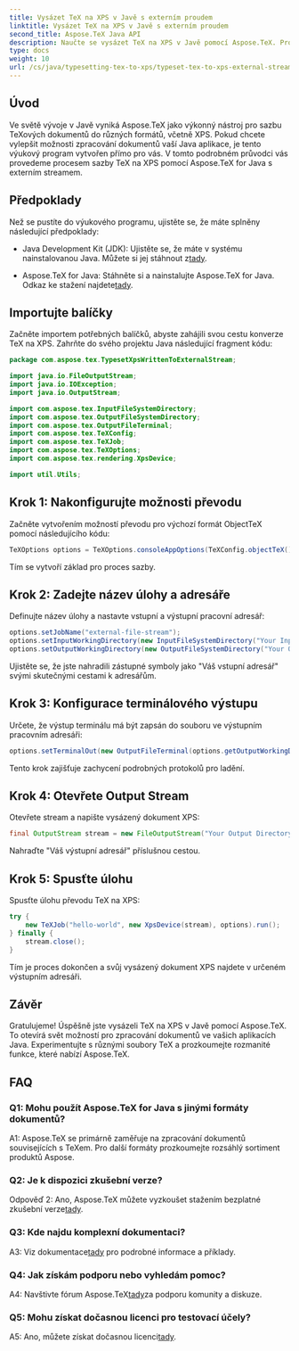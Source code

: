 ```yaml
---
title: Vysázet TeX na XPS v Javě s externím proudem
linktitle: Vysázet TeX na XPS v Javě s externím proudem
second_title: Aspose.TeX Java API
description: Naučte se vysázet TeX na XPS v Javě pomocí Aspose.TeX. Prozkoumejte podrobné pokyny pro bezproblémové zpracování dokumentů.
type: docs
weight: 10
url: /cs/java/typesetting-tex-to-xps/typeset-tex-to-xps-external-stream/
---
```

## Úvod

Ve světě vývoje v Javě vyniká Aspose.TeX jako výkonný nástroj pro sazbu TeXových dokumentů do různých formátů, včetně XPS. Pokud chcete vylepšit možnosti zpracování dokumentů vaší Java aplikace, je tento výukový program vytvořen přímo pro vás. V tomto podrobném průvodci vás provedeme procesem sazby TeX na XPS pomocí Aspose.TeX for Java s externím streamem.

## Předpoklady

Než se pustíte do výukového programu, ujistěte se, že máte splněny následující předpoklady:

-  Java Development Kit (JDK): Ujistěte se, že máte v systému nainstalovanou Java. Můžete si jej stáhnout z[tady](https://www.oracle.com/java/technologies/javase-downloads.html).

-  Aspose.TeX for Java: Stáhněte si a nainstalujte Aspose.TeX for Java. Odkaz ke stažení najdete[tady](https://releases.aspose.com/tex/java/).

## Importujte balíčky

Začněte importem potřebných balíčků, abyste zahájili svou cestu konverze TeX na XPS. Zahrňte do svého projektu Java následující fragment kódu:

```java
package com.aspose.tex.TypesetXpsWrittenToExternalStream;

import java.io.FileOutputStream;
import java.io.IOException;
import java.io.OutputStream;

import com.aspose.tex.InputFileSystemDirectory;
import com.aspose.tex.OutputFileSystemDirectory;
import com.aspose.tex.OutputFileTerminal;
import com.aspose.tex.TeXConfig;
import com.aspose.tex.TeXJob;
import com.aspose.tex.TeXOptions;
import com.aspose.tex.rendering.XpsDevice;

import util.Utils;
```

## Krok 1: Nakonfigurujte možnosti převodu

Začněte vytvořením možností převodu pro výchozí formát ObjectTeX pomocí následujícího kódu:

```java
TeXOptions options = TeXOptions.consoleAppOptions(TeXConfig.objectTeX());
```

Tím se vytvoří základ pro proces sazby.

## Krok 2: Zadejte název úlohy a adresáře

Definujte název úlohy a nastavte vstupní a výstupní pracovní adresář:

```java
options.setJobName("external-file-stream");
options.setInputWorkingDirectory(new InputFileSystemDirectory("Your Input Directory"));
options.setOutputWorkingDirectory(new OutputFileSystemDirectory("Your Output Directory"));
```

Ujistěte se, že jste nahradili zástupné symboly jako "Váš vstupní adresář" svými skutečnými cestami k adresářům.

## Krok 3: Konfigurace terminálového výstupu

Určete, že výstup terminálu má být zapsán do souboru ve výstupním pracovním adresáři:

```java
options.setTerminalOut(new OutputFileTerminal(options.getOutputWorkingDirectory()));
```

Tento krok zajišťuje zachycení podrobných protokolů pro ladění.

## Krok 4: Otevřete Output Stream

Otevřete stream a napište vysázený dokument XPS:

```java
final OutputStream stream = new FileOutputStream("Your Output Directory" + options.getJobName() + ".xps");
```

Nahraďte "Váš výstupní adresář" příslušnou cestou.

## Krok 5: Spusťte úlohu

Spusťte úlohu převodu TeX na XPS:

```java
try {
    new TeXJob("hello-world", new XpsDevice(stream), options).run();
} finally {
    stream.close();
}
```

Tím je proces dokončen a svůj vysázený dokument XPS najdete v určeném výstupním adresáři.

## Závěr

Gratulujeme! Úspěšně jste vysázeli TeX na XPS v Javě pomocí Aspose.TeX. To otevírá svět možností pro zpracování dokumentů ve vašich aplikacích Java. Experimentujte s různými soubory TeX a prozkoumejte rozmanité funkce, které nabízí Aspose.TeX.

## FAQ

### Q1: Mohu použít Aspose.TeX for Java s jinými formáty dokumentů?

A1: Aspose.TeX se primárně zaměřuje na zpracování dokumentů souvisejících s TeXem. Pro další formáty prozkoumejte rozsáhlý sortiment produktů Aspose.

### Q2: Je k dispozici zkušební verze?

 Odpověď 2: Ano, Aspose.TeX můžete vyzkoušet stažením bezplatné zkušební verze[tady](https://releases.aspose.com/).

### Q3: Kde najdu komplexní dokumentaci?

 A3: Viz dokumentace[tady](https://reference.aspose.com/tex/java/) pro podrobné informace a příklady.

### Q4: Jak získám podporu nebo vyhledám pomoc?

 A4: Navštivte fórum Aspose.TeX[tady](https://forum.aspose.com/c/tex/47)za podporu komunity a diskuze.

### Q5: Mohu získat dočasnou licenci pro testovací účely?

 A5: Ano, můžete získat dočasnou licenci[tady](https://purchase.aspose.com/temporary-license/).